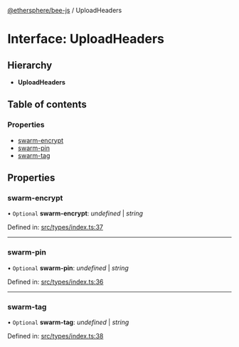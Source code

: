 [@ethersphere/bee-js](../README.md) / UploadHeaders

# Interface: UploadHeaders

## Hierarchy

* **UploadHeaders**

## Table of contents

### Properties

- [swarm-encrypt](uploadheaders.md#swarm-encrypt)
- [swarm-pin](uploadheaders.md#swarm-pin)
- [swarm-tag](uploadheaders.md#swarm-tag)

## Properties

### swarm-encrypt

• `Optional` **swarm-encrypt**: *undefined* \| *string*

Defined in: [src/types/index.ts:37](https://github.com/ethersphere/bee-js/blob/313830a/src/types/index.ts#L37)

___

### swarm-pin

• `Optional` **swarm-pin**: *undefined* \| *string*

Defined in: [src/types/index.ts:36](https://github.com/ethersphere/bee-js/blob/313830a/src/types/index.ts#L36)

___

### swarm-tag

• `Optional` **swarm-tag**: *undefined* \| *string*

Defined in: [src/types/index.ts:38](https://github.com/ethersphere/bee-js/blob/313830a/src/types/index.ts#L38)
